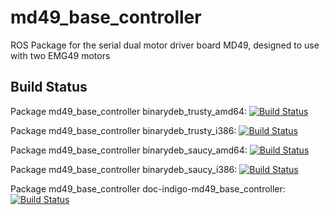 # md49_base_controller

ROS Package for the serial dual motor driver board MD49, designed to use with two EMG49 motors

## Build Status

Package md49_base_controller binarydeb_trusty_amd64: [![Build Status](http://jenkins.ros.org/job/ros-indigo-md49-base-controller_binarydeb_trusty_amd64/badge/icon)](http://jenkins.ros.org/job/ros-indigo-md49-base-controller_binarydeb_trusty_amd64/)

Package md49_base_controller binarydeb_trusty_i386: [![Build Status](http://jenkins.ros.org/job/ros-indigo-md49-base-controller_binarydeb_trusty_i386/badge/icon)](http://jenkins.ros.org/job/ros-indigo-md49-base-controller_binarydeb_trusty_i386/)

Package md49_base_controller binarydeb_saucy_amd64: [![Build Status](http://jenkins.ros.org/job/ros-indigo-md49-base-controller_binarydeb_saucy_amd64/badge/icon)](http://jenkins.ros.org/job/ros-indigo-md49-base-controller_binarydeb_saucy_amd64/)

Package md49_base_controller binarydeb_saucy_i386: [![Build Status](http://jenkins.ros.org/job/ros-indigo-md49-base-controller_binarydeb_saucy_i386/badge/icon)](http://jenkins.ros.org/job/ros-indigo-md49-base-controller_binarydeb_saucy_i386/)

Package md49_base_controller doc-indigo-md49_base_controller: [![Build Status](http://jenkins.ros.org/job/doc-indigo-md49_base_controller/badge/icon)](http://jenkins.ros.org/job/doc-indigo-md49_base_controller/)
